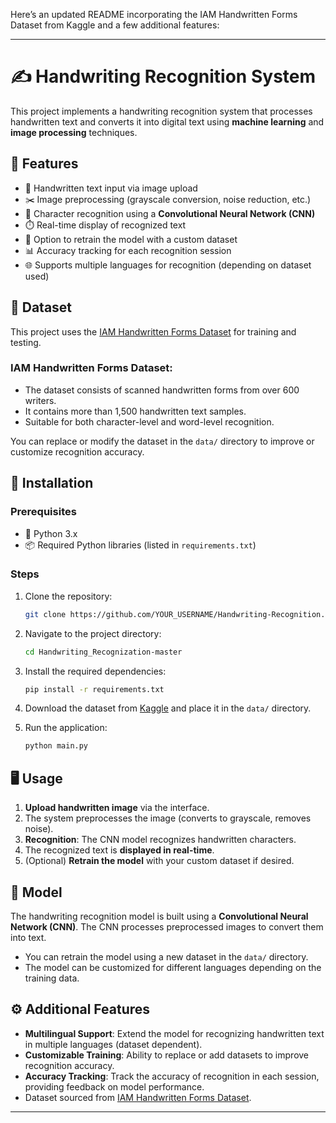 Here’s an updated README incorporating the IAM Handwritten Forms Dataset from Kaggle and a few additional features:

---

# ✍️ Handwriting Recognition System

This project implements a handwriting recognition system that processes handwritten text and converts it into digital text using **machine learning** and **image processing** techniques.

## 🌟 Features

- 📝 Handwritten text input via image upload
- ✂️ Image preprocessing (grayscale conversion, noise reduction, etc.)
- 🤖 Character recognition using a **Convolutional Neural Network (CNN)**
- ⏱️ Real-time display of recognized text
- 🔄 Option to retrain the model with a custom dataset
- 📊 Accuracy tracking for each recognition session
- 🌐 Supports multiple languages for recognition (depending on dataset used)

## 📂 Dataset

This project uses the [IAM Handwritten Forms Dataset](https://www.kaggle.com/datasets/naderabdalghani/iam-handwritten-forms-dataset) for training and testing.

### IAM Handwritten Forms Dataset:

- The dataset consists of scanned handwritten forms from over 600 writers.
- It contains more than 1,500 handwritten text samples.
- Suitable for both character-level and word-level recognition.

You can replace or modify the dataset in the `data/` directory to improve or customize recognition accuracy.

## 🚀 Installation

### Prerequisites

- 🐍 Python 3.x
- 📦 Required Python libraries (listed in `requirements.txt`)

### Steps

1. Clone the repository:
    ```bash
    git clone https://github.com/YOUR_USERNAME/Handwriting-Recognition.git
    ```

2. Navigate to the project directory:
    ```bash
    cd Handwriting_Recognization-master
    ```

3. Install the required dependencies:
    ```bash
    pip install -r requirements.txt
    ```

4. Download the dataset from [Kaggle](https://www.kaggle.com/datasets/naderabdalghani/iam-handwritten-forms-dataset) and place it in the `data/` directory.

5. Run the application:
    ```bash
    python main.py
    ```

## 🖥️ Usage

1. **Upload handwritten image** via the interface.
2. The system preprocesses the image (converts to grayscale, removes noise).
3. **Recognition**: The CNN model recognizes handwritten characters.
4. The recognized text is **displayed in real-time**.
5. (Optional) **Retrain the model** with your custom dataset if desired.

## 🧠 Model

The handwriting recognition model is built using a **Convolutional Neural Network (CNN)**. The CNN processes preprocessed images to convert them into text.

- You can retrain the model using a new dataset in the `data/` directory.
- The model can be customized for different languages depending on the training data.

## ⚙️ Additional Features

- **Multilingual Support**: Extend the model for recognizing handwritten text in multiple languages (dataset dependent).
- **Customizable Training**: Ability to replace or add datasets to improve recognition accuracy.
- **Accuracy Tracking**: Track the accuracy of recognition in each session, providing feedback on model performance.
- Dataset sourced from [IAM Handwritten Forms Dataset](https://www.kaggle.com/datasets/naderabdalghani/iam-handwritten-forms-dataset).

---

